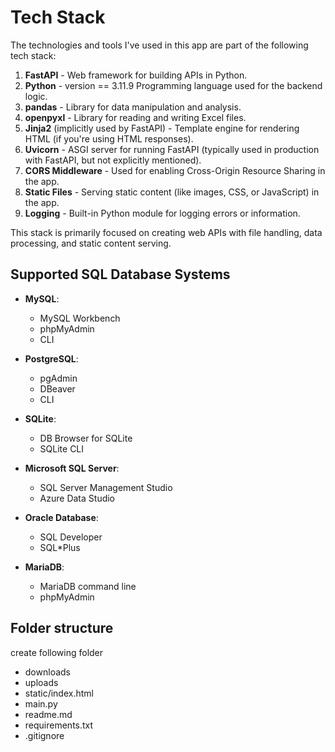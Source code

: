 # Tech Stack 
The technologies and tools I've used in this app are part of the following tech stack:

1. **FastAPI** - Web framework for building APIs in Python.
2. **Python** - version == 3.11.9 Programming language used for the backend logic.
3. **pandas** - Library for data manipulation and analysis.
4. **openpyxl** - Library for reading and writing Excel files.
5. **Jinja2** (implicitly used by FastAPI) - Template engine for rendering HTML (if you're using HTML responses).
6. **Uvicorn** - ASGI server for running FastAPI (typically used in production with FastAPI, but not explicitly mentioned).
7. **CORS Middleware** - Used for enabling Cross-Origin Resource Sharing in the app.
8. **Static Files** - Serving static content (like images, CSS, or JavaScript) in the app.
9. **Logging** - Built-in Python module for logging errors or information.

This stack is primarily focused on creating web APIs with file handling, data processing, and static content serving.

## Supported SQL Database Systems

- **MySQL**: 
  - MySQL Workbench
  - phpMyAdmin
  - CLI

- **PostgreSQL**:
  - pgAdmin
  - DBeaver
  - CLI

- **SQLite**:
  - DB Browser for SQLite
  - SQLite CLI

- **Microsoft SQL Server**:
  - SQL Server Management Studio
  - Azure Data Studio

- **Oracle Database**:
  - SQL Developer
  - SQL*Plus

- **MariaDB**:
  - MariaDB command line
  - phpMyAdmin

## Folder structure
create following folder
- downloads
- uploads
- static/index.html
- main.py
- readme.md
- requirements.txt
- .gitignore